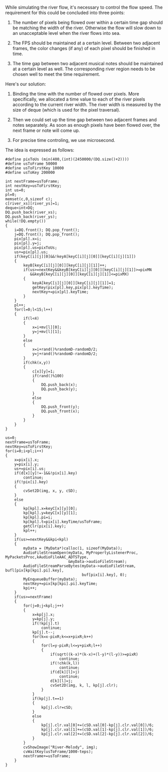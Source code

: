 While simulating the river flow, it's necessary to control the flow speed. The requirement for this could be concluded into three points:

1. The number of pixels being flowed over within a certain time gap should be matching the width of the river. Otherwise the flow will slow down to an unacceptable level when the river flows into sea.

2. The FPS should be maintained at a certain level. Between two adjacent frames, the color changes (if any) of each pixel should be finished in time.

3. The time gap between two adjacent musical notes should be maintained at a certain level as well. The corresponding river region needs to be chosen well to meet the time requirement.

Here's our solution:

1. Binding the time with the number of flowed over pixels. More specifically, we allocated a time value to each of the river pixels according to the current river width. The river width is measured by the size of deque (which is used for the pixel traversal).

2. Then we could set up the time gap between two adjacent frames and notes separately. As soon as enough pixels have been flowed over, the next frame or note will come up.

3. For precise time controling, we use microsecond.

The idea is expressed as follows:

```
#define pixToUs (min(400,(int)(2450000/(DQ.size()+2))))
#define usToFrame 50000
#define usToFirstKey 10000
#define usToKey 200000

int nextFrame=usToFrame;
int nextKey=usToFirstKey;
int us=0;
pl=0;
memset(c,0,sizeof c);
c[river_xs][river_ys]=1;
deque<int>DQ;
DQ.push_back(river_xs);
DQ.push_back(river_ys);
while(!DQ.empty())
{
    i=DQ.front(); DQ.pop_front();
    j=DQ.front(); DQ.pop_front();
    pix[pl].x=i;
    pix[pl].y=j;
    pix[pl].us=pixToUs;
    us+=pix[pl].us;
    if(keyC[i][j][0]&&!keyA[keyC[i][j][0]][keyC[i][j][1]])
    {
        keyB[keyC[i][j][0]][keyC[i][j][1]]++;
        if(us>=nextKey&&keyB[keyC[i][j][0]][keyC[i][j][1]]>=pixMN
           &&keyB[keyC[i][j][0]][keyC[i][j][1]]<=pixMX)
        {
            keyA[keyC[i][j][0]][keyC[i][j][1]]=1;
            getKey(pix[pl].key,pix[pl].keyTime);
            nextKey+=pix[pl].keyTime;
        }
    }
    pl++;
    for(l=0;l<15;l++)
    {
        if(l<4)
        {
            x=i+mv[l][0];
            y=j+mv[l][1];
        }
        else
        {
            x=i+rand()%randomD-randomD/2;
            y=j+rand()%randomD-randomD/2;
        }
        if(chk(x,y))
        {
            c[x][y]=1;
            if(rand()%100)
            {
                DQ.push_back(x);
                DQ.push_back(y);
            }
            else
            {
                DQ.push_front(y);
                DQ.push_front(x);
            }
        }
    }
}

us=0;
nextFrame=usToFrame;
nextKey=usToFirstKey;
for(i=0;i<pl;i++)
{
    x=pix[i].x;
    y=pix[i].y;
    us+=pix[i].us;
    if(d[x][y]!=-1&&!pix[i].key)
        continue;
    if(!pix[i].key)
    {
        cvSet2D(img, x, y, cSD);
    }
    else
    {
        kp[kpl].x=keyC[x][y][0];
        kp[kpl].y=keyC[x][y][1];
        kp[kpl].pi=i;
        kp[kpl].t=pix[i].keyTime/usToFrame;
        getClr(pix[i].key);
        kpl++;
    }
    if(us>=nextKey&&kpi<kpl)
    {
        myData = (MyData*)calloc(1, sizeof(MyData));
        AudioFileStreamOpen(myData, MyPropertyListenerProc, MyPacketsProc,kAudioFileAAC_ADTSType,
                            &myData->audioFileStream);
        AudioFileStreamParseBytes(myData->audioFileStream, bufl[pix[kp[kpi].pi].key],
                                  buf[pix[i].key], 0);
        MyEnqueueBuffer(myData);
        nextKey+=pix[kp[kpi].pi].keyTime;
        kpi++;
    }
    if(us>=nextFrame)
    {
        for(j=0;j<kpl;j++)
        {
            x=kp[j].x;
            y=kp[j].y;
            if(!kp[j].t)
                continue;
            kp[j].t--;
            for(k=x-pixR;k<=x+pixR;k++)
            {
                for(l=y-pixR;l<=y+pixR;l++)
                {
                    if(sqrt((k-x)*(k-x)+(l-y)*(l-y))>=pixR)
                        continue;
                    if(!chk(k,l))
                        continue;
                    if(d[k][l]>j)
                        continue;
                    d[k][l]=j;
                    cvSet2D(img, k, l, kp[j].clr);
                }
            }
            if(kp[j].t==1)
            {
                kp[j].clr=cSD;
            }
            else
            {
                kp[j].clr.val[0]+=(cSD.val[0]-kp[j].clr.val[0])/6;
                kp[j].clr.val[1]+=(cSD.val[1]-kp[j].clr.val[1])/6;
                kp[j].clr.val[2]+=(cSD.val[2]-kp[j].clr.val[2])/6;
            }
        }
        cvShowImage("River-Melody", img);
        cvWaitKey(usToFrame/1000-teps);
        nextFrame+=usToFrame;
    }
}
```
